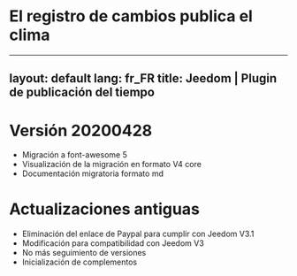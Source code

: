 # El registro de cambios publica el clima

---
layout: default
lang: fr_FR
title: Jeedom | Plugin de publicación del tiempo
---

# Versión 20200428
- Migración a font-awesome 5
- Visualización de la migración en formato V4 core
- Documentación migratoria formato md

# Actualizaciones antiguas
- Eliminación del enlace de Paypal para cumplir con Jeedom V3.1
- Modificación para compatibilidad con Jeedom V3
- No más seguimiento de versiones
- Inicialización de complementos